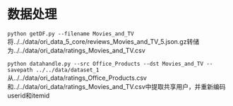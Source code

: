 # 数据处理

`python getDF.py --filename Movies_and_TV`
将../../data/ori_data_5_core/reviews_Movies_and_TV_5.json.gz转储为../../data/ori_data/ratings_Movies_and_TV.csv


`python datahandle.py --src Office_Products --dst Movies_and_TV --savepath ../../data/dataset_1`
从../../data/ori_data/ratings_Office_Products.csv和../../data/ori_data/ratings_Movies_and_TV.csv中提取共享用户，并重新编码userid和itemid

